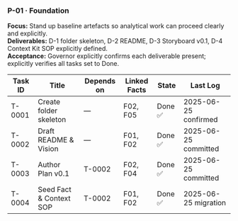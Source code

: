 ### P-01 · Foundation

**Focus:** Stand up baseline artefacts so analytical work can proceed clearly and explicitly.  
**Deliverables:** D-1 folder skeleton, D-2 README, D-3 Storyboard v0.1, D-4 Context Kit SOP explicitly defined.  
**Acceptance:** Governor explicitly confirms each deliverable present; explicitly verifies all tasks set to Done.

| Task ID | Title                      | Depends on | Linked Facts | State      | Last Log             |
|---------|----------------------------|------------|--------------|------------|----------------------|
| T-0001  | Create folder skeleton     | —          | F02, F05     | Done ✅     | 2025-06-25 confirmed |
| T-0002  | Draft README & Vision      | —          | F01, F02     | Done ✅     | 2025-06-25 committed |
| T-0003  | Author Plan v0.1           | T-0002     | F02, F04     | Done ✅     | 2025-06-25 committed |
| T-0004  | Seed Fact & Context SOP    | T-0002     | F01, F02     | Done ✅     | 2025-06-25 migration |
